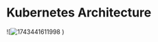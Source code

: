 # Kubernetes Architecture 

![![1743441611998](https://github.com/user-attachments/assets/375a9fb9-bb40-4474-a101-976cfcb37f5d)
)
